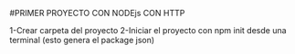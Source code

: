#PRIMER PROYECTO CON NODEjs CON HTTP

1-Crear carpeta del proyecto
2-Iniciar el proyecto con npm init desde una terminal (esto genera el package json)
